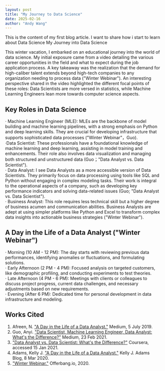 ```yaml
---
layout: post
title: "My Journey to Data Science"
date: 2025-02-16
author: "Andy Wang"
---
```



This is the content of my first blog article. I want to share how i start to learn about Data Science My Journey into Data Science

This winter vacation, I embarked on an educational journey into the world of data science. My initial exposure came from a video detailing the various career opportunities in the field and what to expect during the job application process. A key takeaway was the realization that the demand for high-caliber talent extends beyond high-tech companies to any organization needing to process data ("Winter Webinar"). An interesting perspective shared in the video highlighted the different focal points of these roles: Data Scientists are more versed in statistics, while Machine Learning Engineers lean more towards computer science aspects.

## Key Roles in Data Science 

· Machine Learning Engineer (MLE): MLEs are the backbone of model building and machine learning pipelines, with a strong emphasis on Python and deep learning skills. They are crucial for developing infrastructure that supports sophisticated data processes ("Winter Webinar"，Guo).\
·Data Scientist: These professionals have a foundational knowledge of machine learning and deep learning, assisting in model training and enhancements. Their role also involves data visualization and managing both structured and unstructured data (Guo；"Data Analyst vs. Data Scientist").\
· Data Analyst: I see Data Analysts as a more accessible version of Data Scientists. They primarily focus on data processing using tools like SQL and Python without engaging in complex modeling tasks. Their work is integral to the operational aspects of a company, such as developing key performance indicators and solving data-related issues (Guo; "Data Analyst vs. Data Scientist").\
· Business Analyst: This role requires less technical skill but a higher degree of business acumen and communication abilities. Business Analysts are adept at using simpler platforms like Python and Excel to transform complex data insights into actionable business strategies ("Winter Webinar").

## A Day in the Life of a Data Analyst ("Winter Webinar")

· Morning (10 AM - 12 PM): The day starts with reviewing previous data performances, identifying anomalies or fluctuations, and formulating solutions.\
· Early Afternoon (2 PM - 4 PM): Focused analysis on targeted customers, like demographic profiling, and conducting experiments to test theories.\
· Late Afternoon (4 PM - 6 PM): Meetings with clients or colleagues to discuss project progress, current data challenges, and necessary adjustments based on new requirements. \
· Evening (After 6 PM): Dedicated time for personal development in data infrastructure and modeling.

## Works Cited

1. Afreen, N. ["A Day in the Life of a Data Analyst."](https://medium.com/@afreenn04/a-day-in-the-life-of-a-data-analyst-938522c93084) Medium, 5 July 2019.  
2. Guo, Anyi. ["Data Scientist, Machine Learning Engineer, Data Analyst: What's the Difference?"](https://anyi-guo.medium.com/data-scientist-machine-learning-engineer-data-analyst-whats-the-difference-9546d1788275) Medium, 23 Feb 2021.  
3. ["Data Analyst vs. Data Scientist: What's the Difference?"](https://www.coursera.org/articles/data-analyst-vs-data-scientist-whats-the-difference) Coursera, accessed 15 Jan 2021.  
4. Adams, Kelly J. ["A Day in the Life of a Data Analyst."](https://www.kellyjadams.com/post/a-day-in-the-life-of-a-data-analyst) Kelly J. Adams Blog, 8 Mar 2020.  
5. ["Winter Webinar."](https://offerbang.io/webinar/368/play) Offerbang.io, 2020.  



